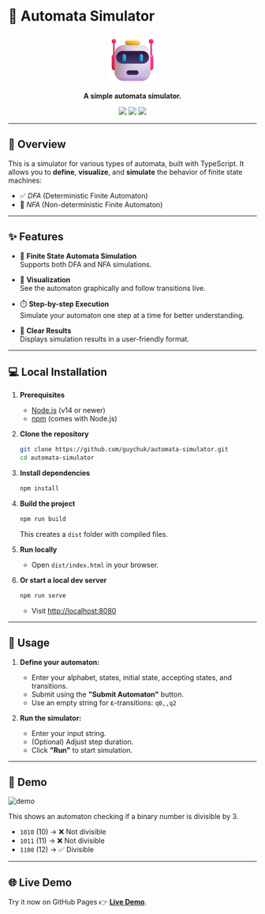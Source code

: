 # 🤖 Automata Simulator

<p align="center">
  <a href="https://guychuk.github.io/automata-simulator/">
    <img src="public/images/favicon.png" alt="Logo" width="100" height="100">
  </a>
</p>

<p align="center">
  <strong>A simple automata simulator.</strong>
</p>

<p align="center">
  <img src="https://img.shields.io/badge/html5-%23E34F26.svg?style=for-the-badge&logo=html5&logoColor=white">
  <img src="https://img.shields.io/badge/css3-%231572B6.svg?style=for-the-badge&logo=css3&logoColor=white">
  <img src="https://img.shields.io/badge/typescript-%23007ACC.svg?style=for-the-badge&logo=typescript&logoColor=white">
</p>

---

## 🧠 Overview

This is a simulator for various types of automata, built with TypeScript. It allows you to **define**, **visualize**, and **simulate** the behavior of finite state machines:  
- ✅ *DFA* (Deterministic Finite Automaton)  
- 🔀 *NFA* (Non-deterministic Finite Automaton)

---

## ✨ Features

- 🔄 **Finite State Automata Simulation**  
  Supports both DFA and NFA simulations.

- 🎨 **Visualization**  
  See the automaton graphically and follow transitions live.

- ⏱️ **Step-by-step Execution**  
  Simulate your automaton one step at a time for better understanding.

- 🧾 **Clear Results**  
  Displays simulation results in a user-friendly format.

---

## 💻 Local Installation

1. **Prerequisites**  
   - [Node.js](https://nodejs.org/) (v14 or newer)  
   - [npm](https://www.npmjs.com/) (comes with Node.js)

2. **Clone the repository**
    ```bash
    git clone https://github.com/guychuk/automata-simulator.git
    cd automata-simulator
    ```

3. **Install dependencies**
    ```bash
    npm install
    ```

4. **Build the project**
    ```bash
    npm run build
    ```
    This creates a `dist` folder with compiled files.

5. **Run locally**
    - Open `dist/index.html` in your browser.

6. **Or start a local dev server**
    ```bash
    npm run serve
    ```
    - Visit [http://localhost:8080](http://localhost:8080)

---

## 🧪 Usage

1. **Define your automaton:**
   - Enter your alphabet, states, initial state, accepting states, and transitions.
   - Submit using the **"Submit Automaton"** button.
   - Use an empty string for ε-transitions: `q0,,q2`

2. **Run the simulator:**
   - Enter your input string.
   - (Optional) Adjust step duration.
   - Click **"Run"** to start simulation.

---

## 🎥 Demo

![demo](assets/demo.gif)

This shows an automaton checking if a binary number is divisible by 3.

- `1010` (10) → ❌ Not divisible  
- `1011` (11) → ❌ Not divisible  
- `1100` (12) → ✅ Divisible

---

## 🌐 Live Demo

Try it now on GitHub Pages 👉 [**Live Demo**](https://guychuk.github.io/automata-simulator/).
